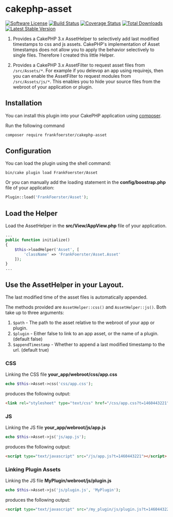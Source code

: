 # cakephp-asset
[![Software License](https://img.shields.io/badge/license-MIT-brightgreen.svg?style=flat-square)](LICENSE.txt)
[![Build Status](https://img.shields.io/travis/frankfoerster/cakephp-asset/master.svg?style=flat-square)](https://travis-ci.org/frankfoerster/cakephp-asset)
[![Coverage Status](https://img.shields.io/coveralls/frankfoerster/cakephp-asset.svg?style=flat-square)](https://coveralls.io/github/frankfoerster/cakephp-asset)
[![Total Downloads](https://img.shields.io/packagist/dt/frankfoerster/cakephp-asset.svg?style=flat-square)](https://packagist.org/packages/frankfoerster/cakephp-asset)
[![Latest Stable Version](https://img.shields.io/packagist/v/frankfoerster/cakephp-asset.svg?style=flat-square&label=stable)](https://packagist.org/packages/frankfoerster/cakephp-asset)

1. Provides a CakePHP 3.x AssetHelper to selectively add last modified timestamps to css and js assets.
CakePHP's implementation of Asset timestamps does not allow you to apply the behavior selectively to single files. Therefore I created this little Helper.

2. Provides a CakePHP 3.x AssetFilter to request asset files from ``/src/Assets/*``.
For example if you delevop an app using requirejs, then you can enable the AssetFilter to request modules from ``/src/Assets/js/*``. This enables you to hide your source files from the webroot of your application or plugin.


## Installation

You can install this plugin into your CakePHP application using [composer](http://getcomposer.org).

Run the following command
```sh
composer require frankfoerster/cakephp-asset
```

## Configuration

You can load the plugin using the shell command:

```
bin/cake plugin load FrankFoerster/Asset
```

Or you can manually add the loading statement in the **config/boostrap.php** file of your application:

```php
Plugin::load('FrankFoerster/Asset');
```

## Load the Helper

Load the AssetHelper in the **src/View/AppView.php** file of your application.

```php
...
public function initialize()
{
    $this->loadHelper('Asset', [
        'className' => 'FrankFoerster/Asset.Asset'
    ]);
}
...
```

## Use the AssetHelper in your Layout.

The last modified time of the asset files is automatically appended.

The methods provided are ``AssetHelper::css()`` and ``AssetHelper::js()``. Both take up to three arguments:

1. ``$path`` - The path to the asset relative to the webroot of your app or plugin.
2. ``$plugin`` - Either false to link to an app asset, or the name of a plugin. (default false)
3. ``$appendTimestamp`` - Whether to append a last modified timestamp to the url. (default true)

### CSS

Linking the CSS file **your_app/webroot/css/app.css**

```php
echo $this->Asset->css('css/app.css');
```

produces the following output:

```html
<link rel="stylesheet" type="text/css" href="/css/app.css?t=1460443221">
```

### JS

Linking the JS file **your_app/webroot/js/app.js**

```php
echo $this->Asset->js('js/app.js');
```

produces the following output:

```html
<script type="text/javascript" src="/js/app.js?t=1460443221"></script>
```

### Linking Plugin Assets

Linking the JS file **MyPlugin/webroot/js/plugin.js**

```php
echo $this->Asset->js('js/plugin.js', 'MyPlugin');
```

produces the following output:

```html
<script type="text/javascript" src="/my_plugin/js/plugin.js?t=1460443221"></script>
```
